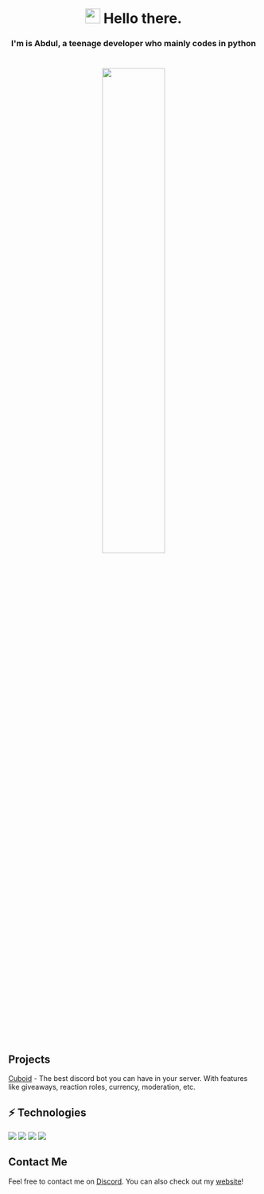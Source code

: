 <h1 align="center"> <img src="https://emojis.slackmojis.com/emojis/images/1531849430/4246/blob-sunglasses.gif?1531849430" width="30"/> Hello there.</h1>
<h3 align="center">
  I'm is Abdul, a teenage developer who mainly codes in python
  <br><br><br>

 <img width="50%" height="50%" src="https://github-readme-stats.vercel.app/api?username=abduldoesdev&count_private=true&show_icons=true&include_all_commits=true" />
</h3>


<h2>Projects</h2>
<a href="//cuboidbot.tk" target="_BLANK">Cuboid</a> - The best discord bot you can have in your server. With features like giveaways, reaction roles, currency, moderation, etc. 

<h2> ⚡ Technologies </h2>
<p>
  <img src="https://img.shields.io/badge/Python-3776AB?style=for-the-badge&logo=python&logoColor=white"/>
  <img src="https://img.shields.io/badge/Javascript-F0DB4F?style=for-the-badge&logo=node.js&logoColor=black"/>
  <img src="https://img.shields.io/badge/HTML-E44D26?style=for-the-badge&logo=html5&logoColor=white"/>
  <img src="https://img.shields.io/badge/NodeJS-529f44?style=for-the-badge&logo=node.js&logoColor=white"/>
</p>

<h2>Contact Me</h2>

Feel free to contact me on [Discord](//discord.com/users/715340764485517442).
You can also check out my [website](https://abdulthedev.tk)!
